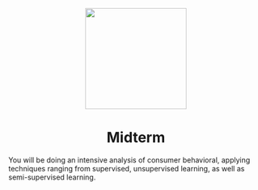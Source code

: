 <p align = "center" draggable=”false” ><img src="https://user-images.githubusercontent.com/37101144/161836199-fdb0219d-0361-4988-bf26-48b0fad160a3.png" 
     width="200px"
     height="auto"/>
</p>
<center><h1>Midterm</h1></center>

You will be doing an intensive analysis of consumer behavioral, applying techniques ranging from supervised, unsupervised learning, as well as semi-supervised learning.
